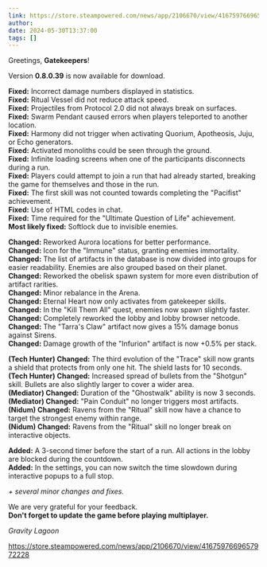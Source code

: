 ```yaml
---
link: https://store.steampowered.com/news/app/2106670/view/4167597669657972228
author: 
date: 2024-05-30T13:37:00
tags: []
---
```


Greetings, **Gatekeepers**!  
  
Version **0.8.0.39** is now available for download.  
  
**Fixed:** Incorrect damage numbers displayed in statistics.  
**Fixed:** Ritual Vessel did not reduce attack speed.  
**Fixed:** Projectiles from Protocol 2.0 did not always break on surfaces.  
**Fixed:** Swarm Pendant caused errors when players teleported to another location.  
**Fixed:** Harmony did not trigger when activating Quorium, Apotheosis, Juju, or Echo generators.  
**Fixed:** Activated monoliths could be seen through the ground.  
**Fixed:** Infinite loading screens when one of the participants disconnects during a run.  
**Fixed:** Players could attempt to join a run that had already started, breaking the game for themselves and those in the run.  
**Fixed:** The first skill was not counted towards completing the "Pacifist" achievement.  
**Fixed:** Use of HTML codes in chat.  
**Fixed:** Time required for the "Ultimate Question of Life" achievement.  
**Most likely fixed:** Softlock due to invisible enemies.  
  
**Changed:** Reworked Aurora locations for better performance.  
**Changed:** Icon for the "Immune" status, granting enemies immortality.  
**Changed:** The list of artifacts in the database is now divided into groups for easier readability. Enemies are also grouped based on their planet.  
**Changed:** Reworked the obelisk spawn system for more even distribution of artifact rarities.  
**Changed:** Minor rebalance in the Arena.  
**Changed:** Eternal Heart now only activates from gatekeeper skills.  
**Changed:** In the "Kill Them All" quest, enemies now spawn slightly faster.  
**Changed:** Completely reworked the lobby and lobby browser netcode.  
**Changed:** The "Tarra's Claw" artifact now gives a 15% damage bonus against Sirens.  
**Changed:** Damage growth of the "Infurion" artifact is now +0.5% per stack.  
  
**(Tech Hunter) Changed:** The third evolution of the "Trace" skill now grants a shield that protects from only one hit. The shield lasts for 10 seconds.  
**(Tech Hunter) Changed:** Increased spread of bullets from the "Shotgun" skill. Bullets are also slightly larger to cover a wider area.  
**(Mediator) Changed:** Duration of the "Ghostwalk" ability is now 3 seconds.  
**(Mediator) Changed:** "Pain Conduit" no longer triggers most artifacts.  
**(Nidum) Changed:** Ravens from the "Ritual" skill now have a chance to target the strongest enemy within range.  
**(Nidum) Changed:** Ravens from the "Ritual" skill no longer break on interactive objects.  
  
**Added:** A 3-second timer before the start of a run. All actions in the lobby are blocked during the countdown.  
**Added:** In the settings, you can now switch the time slowdown during interactive popups to a full stop.  
  
_+ several minor changes and fixes._  
  
We are very grateful for your feedback.  
**Don't forget to update the game before playing multiplayer.**  
  
_Gravity Lagoon_

https://store.steampowered.com/news/app/2106670/view/4167597669657972228
